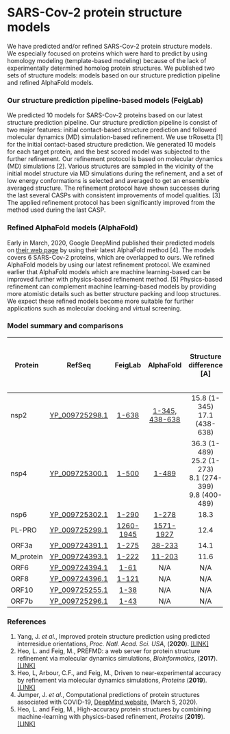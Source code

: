 # SARS-Cov-2 protein structure models
We have predicted and/or refined SARS-Cov-2 protein structure models. We especially focused on proteins which were hard to predict by using homology modeling (template-based modeling) because of the lack of experimentally determined homolog protein structures. We published two sets of structure models: models based on our structure prediction pipeline and refined AlphaFold models.   

### Our structure prediction pipeline-based models (FeigLab)
We predicted 10 models for SARS-Cov-2 proteins based on our latest structure prediction pipeline. Our structure prediction pipeline is consist of two major features: initial contact-based structure prediction and followed molecular dynamics (MD) simulation-based refinement. We use trRosetta [1] for the initial contact-based structure prediction. We generated 10 models for each target protein, and the best scored model was subjected to the further refinement. Our refinement protocol is based on molecular dynamics (MD) simulations [2]. Various structures are sampled in the vicinity of the initial model structure via MD simulations during the refinement, and a set of low energy conformations is selected and averaged to get an ensemble averaged structure. The refinement protocol have shown successes during the last several CASPs with consistent improvements of model qualities. [3] The applied refinement protocol has been significantly improved from the method used during the last CASP.

### Refined AlphaFold models (AlphaFold)
Early in March, 2020, Google DeepMind published their predicted models on [their web page](https://deepmind.com/research/open-source/computational-predictions-of-protein-structures-associated-with-COVID-19) by using their latest AlphaFold method [4]. The models covers 6 SARS-Cov-2 proteins, which are overlapped to ours. We refined AlphaFold models by using our latest refinement protocol. We examined earlier that AlphaFold models which are machine learning-based can be improved further with physics-based refinement method. [5] Physics-based refinement can complement machine learning-based models by providing more atomistic details such as better structure packing and loop structures. We expect these refined models become more suitable for further applications such as molecular docking and virtual screening.

### Model summary and comparisons
| Protein | RefSeq | FeigLab | AlphaFold | Structure difference [A] | Structure change</br>after refinement</br> (AlphaFold) [A] |
|---------|--------|:---------:|:-----------:|:----------------------:|:--:|
|nsp2| [YP_009725298.1](https://www.ncbi.nlm.nih.gov/protein/YP_009725298.1) | [1-638](https://github.com/feiglab/sars-cov-2-proteins/blob/master/FeigLab/nsp2.pdb) | [1-345, 438-638](https://github.com/feiglab/sars-cov-2-proteins/blob/master/AlphaFold/nsp2.pdb) | 15.8 (1-345)</br> 17.1 (438-638) | 1.5 (1-345)</br> 1.9 (438-638) |
|nsp4| [YP_009725300.1](https://www.ncbi.nlm.nih.gov/protein/YP_009725300.1) | [1-500](https://github.com/feiglab/sars-cov-2-proteins/blob/master/FeigLab/nsp4.pdb) | [1-489](https://github.com/feiglab/sars-cov-2-proteins/blob/master/AlphaFold/nsp4.pdb) | 36.3 (1-489)</br> 25.2 (1-273)</br> 8.1 (274-399)</br> 9.8 (400-489)</br> | 1.7 (1-489)</br> 1.8 (1-273)</br> 1.9 (274-399)</br> 0.8 (400-489) |
|nsp6| [YP_009725302.1](https://www.ncbi.nlm.nih.gov/protein/YP_009725302.1) | [1-290](https://github.com/feiglab/sars-cov-2-proteins/blob/master/FeigLab/nsp6.pdb) | [1-278](https://github.com/feiglab/sars-cov-2-proteins/blob/master/AlphaFold/nsp6.pdb) | 18.3 | 2.0 |
|PL-PRO| [YP_009725299.1](https://www.ncbi.nlm.nih.gov/protein/YP_009725299.1) | [1260-1945](https://github.com/feiglab/sars-cov-2-proteins/blob/master/FeigLab/PL-PRO.pdb) | [1571-1927](https://github.com/feiglab/sars-cov-2-proteins/blob/master/AlphaFold/PL-PRO_C_terminal.pdb) | 12.4 | 1.5 |
|ORF3a| [YP_009724391.1](https://www.ncbi.nlm.nih.gov/protein/YP_009724391.1) | [1-275](https://github.com/feiglab/sars-cov-2-proteins/blob/master/FeigLab/ORF3a.pdb) | [38-233](https://github.com/feiglab/sars-cov-2-proteins/blob/master/AlphaFold/Protein_3a.pdb) | 14.1 | 2.3 |
|M_protein| [YP_009724393.1](https://www.ncbi.nlm.nih.gov/protein/YP_009724393.1) | [1-222](https://github.com/feiglab/sars-cov-2-proteins/blob/master/FeigLab/M_protein.pdb) | [11-203](https://github.com/feiglab/sars-cov-2-proteins/blob/master/AlphaFold/M_protein.pdb) | 11.6 | 1.3 |
|ORF6| [YP_009724394.1](https://www.ncbi.nlm.nih.gov/protein/YP_009724394.1) | [1-61](https://github.com/feiglab/sars-cov-2-proteins/blob/master/FeigLab/ORF6.pdb) | N/A | N/A | N/A |
|ORF8| [YP_009724396.1](https://www.ncbi.nlm.nih.gov/protein/YP_009724396.1) | [1-121](https://github.com/feiglab/sars-cov-2-proteins/blob/master/FeigLab/ORF8.pdb) | N/A | N/A | N/A |
|ORF10| [YP_009725255.1](https://www.ncbi.nlm.nih.gov/protein/YP_009725255.1) | [1-38](https://github.com/feiglab/sars-cov-2-proteins/blob/master/FeigLab/ORF10.pdb) | N/A | N/A | N/A |
|ORF7b| [YP_009725296.1](https://www.ncbi.nlm.nih.gov/protein/YP_009725296.1) | [1-43](https://github.com/feiglab/sars-cov-2-proteins/blob/master/FeigLab/ORF7b.pdb) | N/A | N/A | N/A |

### References
1. Yang, J. *et al.*, Improved protein structure prediction using predicted interresidue orientations, *Proc. Natl. Acad. Sci. USA*, (**2020**). [[LINK]](https://www.pnas.org/content/117/3/1496.short)
2. Heo, L. and Feig, M., PREFMD: a web server for protein structure refinement via molecular dynamics simulations, *Bioinformatics*, (**2017**). [[LINK]](https://academic.oup.com/bioinformatics/article/34/6/1063/4604595)
3. Heo, L, Arbour, C.F., and Feig, M., Driven to near-experimental accuracy by refinement via molecular dynamics simulations, *Proteins* (**2019**). [[LINK]](https://onlinelibrary.wiley.com/doi/full/10.1002/prot.25759)
4. Jumper, J. *et al.*, Computational predictions of protein structures associated with COVID-19, [DeepMind website](https://deepmind.com/research/open-source/computational-predictions-of-protein-structures-associated-with-COVID-19), (March 5, 2020).
5. Heo, L. and Feig, M., High-accuracy protein structures by combining machine-learning with physics-based refinement, *Proteins* (**2019**). [[LINK]](https://onlinelibrary.wiley.com/doi/abs/10.1002/prot.25847)
